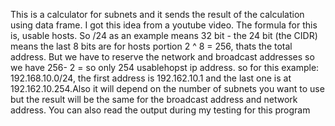 This is a calculator for subnets and it sends the result of the calculation using data frame. I got this idea from a youtube video.
The formula for this is, usable hosts. So /24 as an example means 32 bit - the 24 bit (the CIDR) means the last 8 bits are for hosts portion
2 ^ 8 = 256, thats the total address. But we have to reserve the network and broadcast addresses so we have 256- 2 = so only 254 usablehopst ip address.
so for this example: 192.168.10.0/24, the first address is 192.162.10.1 and the last one is at 192.162.10.254.Also it will depend on the number of subnets you want to use but the result will be the same for the broadcast address and network address.
You can also read the output during my testing for this program


